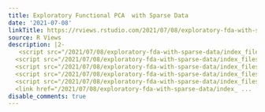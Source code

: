 ```yaml
---
title: Exploratory Functional PCA  with Sparse Data
date: '2021-07-08'
linkTitle: https://rviews.rstudio.com/2021/07/08/exploratory-fda-with-sparse-data/
source: R Views
description: |2-
   <script src="/2021/07/08/exploratory-fda-with-sparse-data/index_files/header-attrs/header-attrs.js"></script>
  <script src="/2021/07/08/exploratory-fda-with-sparse-data/index_files/htmlwidgets/htmlwidgets.js"></script>
  <script src="/2021/07/08/exploratory-fda-with-sparse-data/index_files/plotly-binding/plotly.js"></script>
  <script src="/2021/07/08/exploratory-fda-with-sparse-data/index_files/typedarray/typedarray.min.js"></script>
  <script src="/2021/07/08/exploratory-fda-with-sparse-data/index_files/jquery/jquery.min.js"></script>
  <link href="/2021/07/08/exploratory-fda-with-sparse-data/index_ ...
disable_comments: true
---
```

 <script src="/2021/07/08/exploratory-fda-with-sparse-data/index_files/header-attrs/header-attrs.js"></script>
<script src="/2021/07/08/exploratory-fda-with-sparse-data/index_files/htmlwidgets/htmlwidgets.js"></script>
<script src="/2021/07/08/exploratory-fda-with-sparse-data/index_files/plotly-binding/plotly.js"></script>
<script src="/2021/07/08/exploratory-fda-with-sparse-data/index_files/typedarray/typedarray.min.js"></script>
<script src="/2021/07/08/exploratory-fda-with-sparse-data/index_files/jquery/jquery.min.js"></script>
<link href="/2021/07/08/exploratory-fda-with-sparse-data/index_ ...